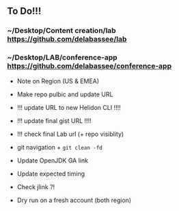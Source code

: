 ## To Do!!!


### ~/Desktop/Content creation/lab https://github.com/delabassee/lab
### ~/Desktop/LAB/conference-app https://github.com/delabassee/conference-app

* Note on Region (US & EMEA)

* Make repo pulbic and update URL

* !!! update URL to new Helidon CLI !!!!

* !!! update final gist URL !!!!

* !!! check final Lab url (+ repo visiblity)

* git navigation + `git clean -fd`

* Update OpenJDK GA link

* Update expected timing

* Check jlink ?!

* Dry run on a fresh account (both region)

